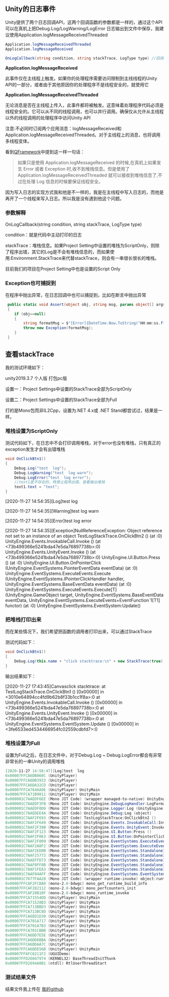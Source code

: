 ## Unity的日志事件

Unity提供了两个日志回调API，这两个回调函数的参数都是一样的，通过这个API可以在真机上把Debug.Log/LogWarning/LogError 日志输出到文件中保存，我建议使用Application.logMessageReceivedThreaded

```c#
Application.logMessageReceivedThreaded
Application.logMessageReceived
    
OnLogCallback(string condition, string stackTrace, LogType type) //回调函数
```

**Application.logMessageReceived**

此事件仅在主线程上触发。如果你的处理程序需要访问限制到主线线程的Unity API的一部分，或者由于其他原因你的处理程序不是线程安全的，就使用它

**Application.logMessageReceivedThreaded**

无论消息是否在主线程上传入，此事件都将被触发。这意味着处理程序代码必须是线程安全的。它可以从不同的线程调用，也可以并行调用。确保仅从允许从主线程以外的线程调用的处理程序中访问Unity API

注意:不必同时订阅两个应用消息：logMessageReceived和 Application.logMessageReceivedThreaded。对于主线程上的消息，也将调用多线程变体。

看到[QFramework](https://www.bookstack.cn/read/QFramework/6dc7fa9ab0ef2ca2.md)中提到这一样一句话：

> 如果只是使用 Application.logMessageReceived 的时候,在真机上如果发生 Error 或者 Exception 时,收不到堆栈信息。但是使用了 Application.logMessageReceivedThreaded 就可以接收到堆栈信息了,不过在处理 Log 信息的时候要保证线程安全。

因为写入日志的实现方式我和他是不一样的，我是在主线程中写入日志的，而他是再开了一个线程来写入日志。所以我是没有遇到他这个问题。

### 参数解释

OnLogCallback(string condition, string stackTrace, LogType type)

condition：就是代码中主动打印的日志

stackTrace：堆栈信息。如果Project Setting中设置的堆栈为ScriptOnly，则除了程序出错，其它的Log是不会有堆栈信息的，而如果使用:Environment.StackTrace来代替stackTrace，则会有一串很长很长的堆栈。

目前我们的项目在Project Setting中也是设置的Script Only

### Exception也可捕捉到

在程序中抛出异常，在日志回调中也可以捕捉到，比如在断言中抛出异常

```c#
 public static void Assert(object obj, string msg, params object[] args)
 {
	if (obj==null)
    {
		string formatMsg = $"[Error]{DateTime.Now.ToString("HH:mm:ss.fff")} Assert Failed! {string.Format(msg, args)}";
		throw new Exception(formatMsg);
	}
 }
```



## 查看stackTrace

我的测试环境如下：

unity2019.3.7 个人版 打包pc版

设置一：Project Settings中设置的StackTrace全部为ScriptOnly

设置二：Project Settings中设置的StackTrace全部为Full

打的是Mono包而非IL2Cpp，设置为.NET 4.x或 .NET Stand都尝试过，结果是一样。

### 堆栈设置为ScriptOnly

测试代码如下，在日志中不会打印调用堆栈，对于error也没有堆栈，只有真正的exception发生才会有出错堆栈

```c#
void OnClickBtn1()
{
    Debug.Log("test  log");
    Debug.LogWarning("test  log warn");
    Debug.LogError("test  log error");
    //text1是不存在的，特意让程序出错，查看输出堆栈
    text1.text = "text";
}
```

[2020-11-27 14:54:35][Log]test  log

[2020-11-27 14:54:35][Warning]test  log warn

[2020-11-27 14:54:35][Error]test  log error

[2020-11-27 14:54:35][Exception]NullReferenceException: Object reference not set to an instance of an object
TestLogStackTrace.OnClickBtn2 () (at <ff686622d7bd4bc5aa3439ea4fdaa75c>:0)
UnityEngine.Events.InvokableCall.Invoke () (at <73b499366e5241bda47e5da76897738b>:0)
UnityEngine.Events.UnityEvent.Invoke () (at <73b499366e5241bda47e5da76897738b>:0)
UnityEngine.UI.Button.Press () (at <f958a6d423f6417093b99af0cc19a97b>:0)
UnityEngine.UI.Button.OnPointerClick (UnityEngine.EventSystems.PointerEventData eventData) (at <f958a6d423f6417093b99af0cc19a97b>:0)
UnityEngine.EventSystems.ExecuteEvents.Execute (UnityEngine.EventSystems.IPointerClickHandler handler, UnityEngine.EventSystems.BaseEventData eventData) (at <f958a6d423f6417093b99af0cc19a97b>:0)
UnityEngine.EventSystems.ExecuteEvents.Execute[T] (UnityEngine.GameObject target, UnityEngine.EventSystems.BaseEventData eventData, UnityEngine.EventSystems.ExecuteEvents+EventFunction`1[T1] functor) (at <f958a6d423f6417093b99af0cc19a97b>:0)
UnityEngine.EventSystems.EventSystem:Update()

### 把堆栈打印出来

而在某些情况下，我们希望把函数的调用者打印出来，可以通过StackTrace

测试代码如下：

```c#
void OnClickBtn1()
{
    Debug.Log(this.name + "click stacktrace:\n" + new StackTrace(true) + "\n");
}
```

输出结果如下：

[2020-11-27 17:43:45]Canvasclick stacktrace:
  at TestLogStackTrace.OnClickBtn1 () [0x00000] in <3010e64894cc4fd9b62b8f33b1cc1f8a>:0 
  at UnityEngine.Events.InvokableCall.Invoke () [0x00000] in <73b499366e5241bda47e5da76897738b>:0 
  at UnityEngine.Events.UnityEvent.Invoke () [0x00000] in <73b499366e5241bda47e5da76897738b>:0 
  at UnityEngine.EventSystems.EventSystem.Update () [0x00000] in <3fe6533ed4534466954fc02559cdbfd7>:0 

### 堆栈设置为Full

设置为Full之后，在日志文件中，对于Debug.Log ~ Debug.LogError都会有非常非常长的一串Unity的调用堆栈

```powershell
[2020-11-27 14:58:47][Log]test  log
0x00007FFCA6DB060C (UnityPlayer) 
0x00007FFCA6DB3933 (UnityPlayer) 
0x00007FFCA6DA32CD (UnityPlayer) 
0x00007FFCA7646A9E (UnityPlayer) UnityMain
0x00007FFCA71B9011 (UnityPlayer) UnityMain
0x000001C7AAEDF6EE (Mono JIT Code) (wrapper managed-to-native) UnityEngine.DebugLogHandler:Internal_Log (UnityEngine.LogType,UnityEngine.LogOption,string,UnityEngine.Object)
0x000001C7AAEDF3FB (Mono JIT Code) UnityEngine.DebugLogHandler:LogFormat (UnityEngine.LogType,UnityEngine.Object,string,object[])
0x000001C7AAEDF0D0 (Mono JIT Code) UnityEngine.Logger:Log (UnityEngine.LogType,object)
0x000001C7AAEDEE4A (Mono JIT Code) UnityEngine.Debug:Log (object)
0x000001C7AAF2F693 (Mono JIT Code) TestLogStackTrace:OnClickBtn2 ()
0x000001C7AAF2F649 (Mono JIT Code) UnityEngine.Events.InvokableCall:Invoke ()
0x000001C7AAF2F39B (Mono JIT Code) UnityEngine.Events.UnityEvent:Invoke ()
0x000001C7AAF2F123 (Mono JIT Code) UnityEngine.UI.Button:Press ()
0x000001C7AAF2F063 (Mono JIT Code) UnityEngine.UI.Button:OnPointerClick (UnityEngine.EventSystems.PointerEventData)
0x000001C7AAF2F009 (Mono JIT Code) UnityEngine.EventSystems.ExecuteEvents:Execute (UnityEngine.EventSystems.IPointerClickHandler,UnityEngine.EventSystems.BaseEventData)
0x000001C7AAF2A8F2 (Mono JIT Code) UnityEngine.EventSystems.ExecuteEvents:Execute<T_REF> (UnityEngine.GameObject,UnityEngine.EventSystems.BaseEventData,UnityEngine.EventSystems.ExecuteEvents/EventFunction`1<T_REF>)
0x000001C7AAF2ED0B (Mono JIT Code) UnityEngine.EventSystems.StandaloneInputModule:ReleaseMouse (UnityEngine.EventSystems.PointerEventData,UnityEngine.GameObject)
0x000001C7AAF25773 (Mono JIT Code) UnityEngine.EventSystems.StandaloneInputModule:ProcessMousePress (UnityEngine.EventSystems.PointerInputModule/MouseButtonEventData)
0x000001C7AAEFFD73 (Mono JIT Code) UnityEngine.EventSystems.StandaloneInputModule:ProcessMouseEvent (int)
0x000001C7AAF0FF8B (Mono JIT Code) UnityEngine.EventSystems.StandaloneInputModule:ProcessMouseEvent ()
0x000001C7AAF1FEA3 (Mono JIT Code) UnityEngine.EventSystems.StandaloneInputModule:Process ()
0x000001C7AAF04AFF (Mono JIT Code) UnityEngine.EventSystems.EventSystem:Update ()
0x000001C7677FAA20 (Mono JIT Code) (wrapper runtime-invoke) object:runtime_invoke_void__this__ (object,intptr,intptr,intptr)
0x00007FFCAF2FCBA0 (mono-2.0-bdwgc) mono_get_runtime_build_info
0x00007FFCAF282112 (mono-2.0-bdwgc) mono_perfcounters_init
0x00007FFCAF28B10F (mono-2.0-bdwgc) mono_runtime_invoke
0x00007FFCA71554DD (UnityPlayer) UnityMain
0x00007FFCA71528B3 (UnityPlayer) UnityMain
0x00007FFCA713BBD3 (UnityPlayer) UnityMain
0x00007FFCA713BC8D (UnityPlayer) UnityMain
0x00007FFCA6ED1D30 (UnityPlayer) UnityMain
0x00007FFCA701A717 (UnityPlayer) UnityMain
0x00007FFCA701A7B3 (UnityPlayer) UnityMain
0x00007FFCA701CBBB (UnityPlayer) UnityMain
0x00007FFCA6DD7E5E (UnityPlayer) 
0x00007FFCA6DD6BBA (UnityPlayer) 
0x00007FFCA6DDAA7C (UnityPlayer) 
0x00007FFCA6DDE56B (UnityPlayer) UnityMain
0x00007FF6FC6211F2 (UGUIDemo) 
0x00007FFD26047974 (KERNEL32) BaseThreadInitThunk
0x00007FFD2694A0B1 (ntdll) RtlUserThreadStart
```

### 测试结果文件

结果文件我上传在 [我的github](https://github.com/zhaoqingqing/blog_samplecode/tree/master/technical-research/Unity%E6%97%A5%E5%BF%97%E5%A0%86%E6%A0%88) 